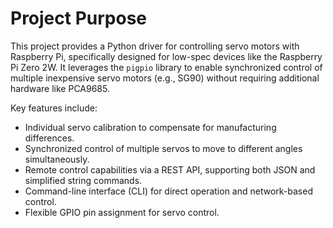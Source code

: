 # Project Purpose

This project provides a Python driver for controlling servo motors with Raspberry Pi, specifically designed for low-spec devices like the Raspberry Pi Zero 2W. It leverages the `pigpio` library to enable synchronized control of multiple inexpensive servo motors (e.g., SG90) without requiring additional hardware like PCA9685.

Key features include:
- Individual servo calibration to compensate for manufacturing differences.
- Synchronized control of multiple servos to move to different angles simultaneously.
- Remote control capabilities via a REST API, supporting both JSON and simplified string commands.
- Command-line interface (CLI) for direct operation and network-based control.
- Flexible GPIO pin assignment for servo control.